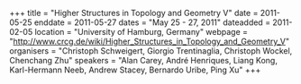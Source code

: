 +++
title = "Higher Structures in Topology and Geometry V"
date = 2011-05-25
enddate = 2011-05-27
dates = "May 25 - 27, 2011"
dateadded = 2011-02-05
location = "University of Hamburg, Germany"
webpage = "http://www.crcg.de/wiki/Higher_Structures_in_Topology_and_Geometry_V"
organisers = "Christoph Schweigert, Giorgio Trentinaglia, Christoph Wockel, Chenchang Zhu"
speakers = "Alan Carey, André Henriques, Liang Kong, Karl-Hermann Neeb, Andrew Stacey, Bernardo Uribe, Ping Xu"
+++
